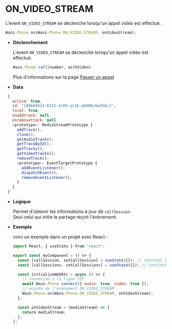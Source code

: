 # ON_VIDEO_STREAM

L'event `ON_VIDEO_STREAM` se déclenche lorsqu'un appel vidéo est effectué.

```js
Wazo.Phone.on(Wazo.Phone.ON_VIDEO_STREAM, onVideoStream);
```

<div class="useless-tab-container">

- **Déclenchement**

  L'event `ON_VIDEO_STREAM` se déclenche lorsqu'un appel vidéo est effectué.

  ```js
  Wazo.Phone.call(number, withVideo)
  ```

  Plus d'informations sur la page [Passer un appel](../phone/actions/call)

- **Data**

 ```js
  {
    active: true,
    id: "{86b04623-6221-4c89-ac16-a8d06c0ad50c}",
    local: true,
    onaddtrack: null,
    onremovetrack: null
    <prototype>: MediaStreamPrototype {
      addTrack();
      clone();
      getAudioTrack();
      getTrackById();
      getTracks();
      getVideoTracks();
      removeTrack();
      <prototype>: EventTargetPrototype {
        addEventListener();
        dispatchEvent();
        removeEventListener();
      }
    }
  }
  ```

- **Logique**

  Permet d'obtenir les informations à jour de `callSession`.  
  Seul celui qui initie le partage reçoit l'évènement.

- **Exemple**

  voici un exemple dans un projet avec React :

  ```js
  import React, { useState } from "react";

  export const myComponent = () => {
    const [callSession, setCallSession] = useState({}); // contient l'appel actif
    const [callSessions, setCallSessions] = useState({}); // contient l'ensemble des appels (en cours et disponible)

    const initializeWebRtc = async () => {
      // connexion à la ligne SIP
      await Wazo.Phone.connect({ audio: true, video: true });
      // écoute de l'évènement ON_VIDEO_STREAM
      Wazo.Phone.on(Wazo.Phone.ON_VIDEO_STREAM, onVideoStream);
    };

    const onVideoStream = (mediaStream) => {
      return mediaStream;
    };
  };
  ```

</div>

